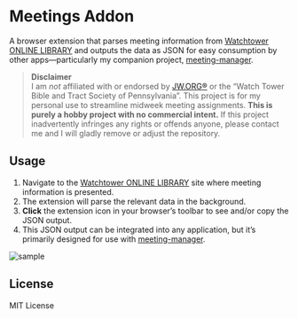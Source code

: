 # Meetings Addon

A browser extension that parses meeting information from [Watchtower ONLINE LIBRARY](https://wol.jw.org/) and outputs the data as JSON for easy consumption by other apps—particularly my companion project, [meeting-manager](https://github.com/elvisoliveira/meeting-manager).

> **Disclaimer**  
> I am *not* affiliated with or endorsed by [JW.ORG®](https://jw.org/) or  the “Watch Tower Bible and Tract Society of Pennsylvania”. This project is for my personal use to streamline midweek meeting assignments. **This is purely a hobby project with no commercial intent.** If this project inadvertently infringes any rights or offends anyone, please contact me and I will gladly remove or adjust the repository.

## Usage
1. Navigate to the [Watchtower ONLINE LIBRARY](https://wol.jw.org/) site where meeting information is presented.
2. The extension will parse the relevant data in the background.
3. **Click** the extension icon in your browser’s toolbar to see and/or copy the JSON output.
4. This JSON output can be integrated into any application, but it’s primarily designed for use with [meeting-manager](https://github.com/elvisoliveira/meeting-manager).

![sample](https://i.imgur.com/Nlgnapq.png)

## License
MIT License